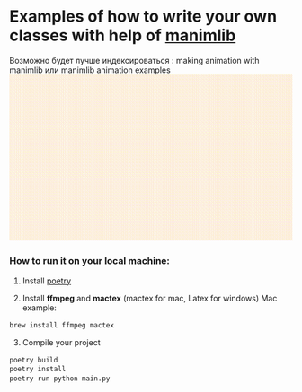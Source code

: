 # Examples of how to write your own classes with help of [manimlib](https://github.com/3b1b/manim)
Возможно будет лучше индексироваться : making animation with manimlib или manimlib animation examples
![final scenario](final_scenario.gif)

### How to run it on your local machine:
1. Install [poetry](https://python-poetry.org/)

2. Install **ffmpeg** and **mactex** (mactex for mac, Latex for windows)
Mac example:
```bash
brew install ffmpeg mactex
```

3. Compile your project
```bash
poetry build
poetry install
poetry run python main.py
```
